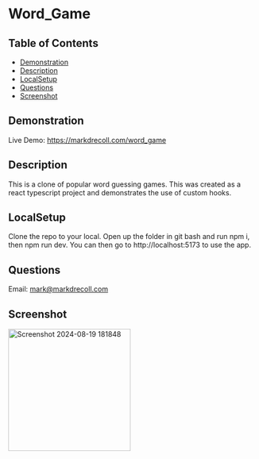# Word_Game
  ## Table of Contents
   - [Demonstration](#Demonstration)
   - [Description](#Description)
   - [LocalSetup](#LocalSetup)
   - [Questions](#Questions)
   - [Screenshot](#Screenshot)
## Demonstration
Live Demo: https://markdrecoll.com/word_game
## Description
This is a clone of popular word guessing games. This was created as a react typescript project and demonstrates the use of custom hooks.
## LocalSetup
Clone the repo to your local. Open up the folder in git bash and run npm i, then npm run dev. You can then go to http://localhost:5173 to use the app.
## Questions
Email: mark@markdrecoll.com
## Screenshot
<img width="246" alt="Screenshot 2024-08-19 181848" src="https://github.com/user-attachments/assets/68de7e34-9038-4727-b443-2187c0dc35f5">
